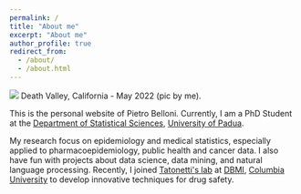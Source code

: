 ```yaml
---
permalink: /
title: "About me"
excerpt: "About me"
author_profile: true
redirect_from: 
  - /about/
  - /about.html
---
```


<img src="/images/deathvalley.jpeg"/> Death Valley, California - May 2022 (pic by me).

This is the personal website of Pietro Belloni. Currently, I am a PhD Student at the [Department of Statistical Sciences](https://www.stat.unipd.it/en/), [University of Padua](https://www.unipd.it/en/).

My research focus on epidemiology and medical statistics, especially applied to pharmacoepidemiology, public health and cancer data. I also have fun with projects about data science, data mining, and natural language processing. Recently, I joined [Tatonetti's lab](https://tatonettilab.org/) at [DBMI](https://www.dbmi.columbia.edu/), [Columbia University](https://www.columbia.edu/) to develop innovative techniques for drug safety.
